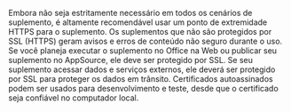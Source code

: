 Embora não seja estritamente necessário em todos os cenários de suplemento, é altamente recomendável usar um ponto de extremidade HTTPS para o suplemento. Os suplementos que não são protegidos por SSL (HTTPS) geram avisos e erros de conteúdo não seguro durante o uso. Se você planeja executar o suplemento no Office na Web ou publicar seu suplemento no AppSource, ele deve ser protegido por SSL. Se seu suplemento acessar dados e serviços externos, ele deverá ser protegido por SSL para proteger os dados em trânsito. Certificados autoassinados podem ser usados para desenvolvimento e teste, desde que o certificado seja confiável no computador local.

